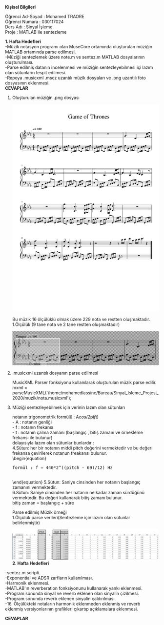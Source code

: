  **Kişisel Bilgileri** <br/>

Öğrenci Ad-Soyad : Mohamed TRAORE<br/>
Öğrenci   Numara : 030117024  <br/>
Ders Adı         : Sinyal İşleme<br/>
Proje            : MATLAB ile sentezleme<br/>

**1. Hafta Hedefleri** <br/>
-Müzik notasyon programı olan MuseCore ortamında oluşturulan müziğin MATLAB ortamında parse edilmesi.<br/>
-Müziği sentezlemek üzere note.m ve sentez.m MATLAB dosyalarının oluşturulması. <br/>
-Parse edilmiş datanın incelenmesi ve müziğin sentezleyebilmesi içi lazım olan sütunların tespit edilmesi.<br/>
-Repoya .musicxml .mscz uzantılı müzik dosyaları ve .png uzantılı foto dosyasının eklenmesi.<br/>
  **CEVAPLAR** <br/> 
1. Oluşturulan müziğin .png dosyası <br/>

   ![](images/nota.png) <br/>

   Bu müzik 16 ölçülüklü olmak üzere 229 nota ve restten  oluşmaktadır. <br/>
   1.Ölçülük (9 tane nota ve 2 tane restten oluşmaktadır)<br/>

   ![](images/olculuk.png) <br/>

  

2. .musicxml uzantılı dosyanın parse edilmesi <br/>

     MusicXML Parser fonksiyonu kullanılarak oluşturulan müzik parse edilir.<br/>
     mxml = parseMusicXML('/home/mohamedlassine/Bureau/Sinyal_Isleme_Projesi_2020/muzik/nota.musicxml');<br/>

3.   Müziği sentezleyebilmek için verinin lazım olan sütunları<br/>
 
     notanın trigonometrik formülü : A*cos(2*pi*f*t)<br/>
          - A : notanın genliği<br/>
          - f : notanın frekansı<br/>
          - t : notanın çalma zamanı (başlangıç , bitiş zamanı ve örnekleme frekansı ile bulunur)<br/>
     dolayısıyla lazım olan sütunlar bunlardır : <br/>
          4.Sütun: her bir notanın middi pitch değerini vermektedir ve bu değeri frekansa çevirilerek notanun freakansı bulunur.<br/>
                    \begin{equation}
                  <pre> formül : f = 440*2^((pitch - 69)/12)  Hz </pre> <br/>
                    \end{equation}
          5.Sütun: Saniye cinsinden her notanın başlangıç zamanını vermektedir.<br/>
          6.Sütun: Saniye cinsinden her natanın ne kadar zaman sürdüğünü vermektedir. Bu değeri kullanarak bitiş zamanı bulunur.<br/>
                   bitiş zaman = başlangıç + süre <br/>

     Parse edilmiş Müzik örneği                                                   <br/>
     1.Ölçülük parse verileri(Sentezleme için lazım olan sütunlar belirlenmiştir) <br/>
    
     ![](images/parse.png)
     <br/>
**2. Hafta Hedefleri**

-sentez.m scripti.<br/>
-Exponential ve ADSR zarfların kullanılması. <br/>
-Harmonik eklenmesi.<br/>
-MATLAB'ın reverberation fonksiyonunu kullanarak yankı eklenmesi.<br/>
-Program sonunda sinyal ve reverb eklenen olan sinyalin çizilmesi. <br/>
-Program sonunda reverb eklenen sinyalin çaldırılması. <br/>
-16. Ölçülükteki notaların harmonik eklenmeden eklenmiş ve reverb eklenmiş versiyonlarının grafikleri çıkartıp açıklamalara eklenmesi. <br/>

**CEVAPLAR**



